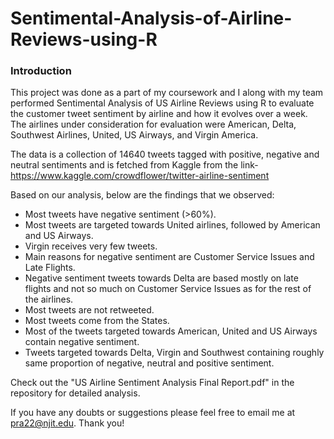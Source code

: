 # Sentimental-Analysis-of-Airline-Reviews-using-R

### Introduction
This project was done as a part of my coursework and I along with my team performed Sentimental Analysis of US Airline Reviews using R 
to evaluate the customer tweet sentiment by airline and how it evolves over a week. The airlines under consideration for evaluation were 
American, Delta, Southwest Airlines, United, US Airways, and Virgin America.

The data is a collection of 14640 tweets tagged with positive, negative and neutral sentiments and is fetched from Kaggle from the link-
https://www.kaggle.com/crowdflower/twitter-airline-sentiment

Based on our analysis, below are the findings that we observed: 
* Most tweets have negative sentiment (>60%).
* Most tweets are targeted towards United airlines, followed by American and US Airways.
* Virgin receives very few tweets. 
* Main reasons for negative sentiment are Customer Service Issues and Late Flights.
* Negative sentiment tweets towards Delta are based mostly on late flights and not so much on Customer Service Issues as for the rest of the airlines.
* Most tweets are not retweeted.
* Most tweets come from the States.
* Most of the tweets targeted towards American, United and US Airways contain negative sentiment. 
* Tweets targeted towards Delta, Virgin and Southwest containing roughly same proportion of negative, neutral and positive sentiment.

Check out the "US Airline Sentiment Analysis Final Report.pdf" in the repository for detailed analysis.

If you have any doubts or suggestions please feel free to email me at pra22@njit.edu. Thank you!
